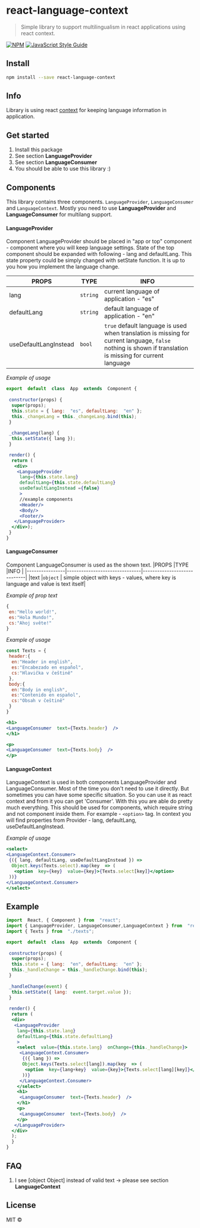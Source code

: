 # react-language-context

  

> Simple library to support multilingualism in react applications using react context.

  

[![NPM](https://img.shields.io/npm/v/react-language-context.svg)](https://www.npmjs.com/package/react-language-context) [![JavaScript Style Guide](https://img.shields.io/badge/code_style-standard-brightgreen.svg)](https://standardjs.com)

  

## Install
```bash
npm install --save react-language-context
```
## Info
Library is using react [context](https://reactjs.org/docs/context.html) for keeping language information in application.

## Get started

 1. Install this package
 2. See section **LanguageProvider**
 3. See section **LanguageConsumer**
 4. You should be able to use this library :)

## Components
This library contains three components. `LanguageProvider`, `LanguageConsumer` and `LanguageContext`. Mostly you need to use **LanguageProvider** and **LanguageConsumer** for multilang support. 

#### LanguageProvider
Component LanguageProvider should be placed in "app or top" component - component where you will keep language settings. State of the top component should be expanded with following - lang and defaultLang. This state property could be simply changed with setState function. It is up to you how you implement the language change.

|PROPS           |TYPE                           |INFO                         |
|----------------|-------------------------------|-----------------------------|
|lang                  |`string`             | current language of application - "es"|
|defaultLang           |`string`             |default language of application - "en" |
|useDefaultLangInstead |`bool`               |`true` default language is used when translation is missing for current language, `false` nothing is shown if translation is missing for current language|

*Example of usage*
```jsx
export  default  class  App  extends  Component {
 
 constructor(props) {
  super(props);
  this.state = { lang:  "es", defaultLang:  "en" };
  this._changeLang = this._changeLang.bind(this);
 }
 
 _changeLang(lang) {
  this.setState({ lang });
 }

 render() {
  return (
   <div>
    <LanguageProvider
     lang={this.state.lang}
     defaultLang={this.state.defaultLang}
     useDefaultLangInstead ={false}
     >
     //example components
     <Header/>
     <Body/>
     <Footer/>  
   </LanguageProvider>
  </div>);
 }
}
```

#### LanguageConsumer
Component LanguageConsumer is used as the shown text. 
|PROPS           |TYPE                           |INFO                         |
|----------------|-------------------------------|-----------------------------|
|text            |`object`                       | simple object with keys - values, where key is language and value is text itself|

*Example of prop text*
```jsx
{
 en:"Hello world!",
 es:"Hola Mundo!",
 cs:"Ahoj světe!"
}
```
*Example of usage*
```jsx
const Texts = {
 header:{
  en:"Header in english",
  es:"Encabezado en español",
  cs:"Hlavička v češtině"
 },
 body:{
  en:"Body in english",
  es:"Contenido en español",
  cs:"Obsah v češtině"
 }
}

<h1>
<LanguageConsumer  text={Texts.header}  />
</h1>

<p>
<LanguageConsumer  text={Texts.body}  />
</p>
```

#### LanguageContext
LanguageContext is used in both components LanguageProvider and LanguageConsumer. Most of the time you don't need to use it directly. But sometimes you can have some specific situation. So you can use it as react context and from it you can get 'Consumer'.  With this you are able do pretty much everything. This should be used for components, which require string and not component inside them. For example - `<option>` tag. In context you will find properties from Provider - lang, defaultLang, useDefaultLangInstead.

*Example of usage*
 ```jsx
<select>
 <LanguageContext.Consumer>
  {({ lang, defaultLang, useDefaultLangInstead }) =>
   Object.keys(Texts.select).map(key  => (
    <option  key={key}  value={key}>{Texts.select[key]}</option>
  ))}
 </LanguageContext.Consumer>
</select>
```

## Example
```jsx
import  React, { Component } from  "react";
import { LanguageProvider, LanguageConsumer,LanguageContext } from  "react-language-context";
import { Texts } from  "./texts";

export  default  class  App  extends  Component {
 
 constructor(props) {
  super(props);
  this.state = { lang:  "en", defaultLang:  "en" };
  this._handleChange = this._handleChange.bind(this);
 }
 
 _handleChange(event) {
  this.setState({ lang:  event.target.value });
 }
 
 render() {
  return (
  <div>
   <LanguageProvider
    lang={this.state.lang}
    defaultLang={this.state.defaultLang}
    >
    <select  value={this.state.lang}  onChange={this._handleChange}>
     <LanguageContext.Consumer>
      {({ lang }) =>
      Object.keys(Texts.select[lang]).map(key  => (
       <option  key={lang+key}  value={key}>{Texts.select[lang][key]}</option>
      ))}
     </LanguageContext.Consumer>
    </select>
    <h1>
     <LanguageConsumer  text={Texts.header}  />
    </h1>
    <p>
     <LanguageConsumer  text={Texts.body}  />
    </p>
   </LanguageProvider>
  </div>
  );
  }
}

```
## FAQ

 1. I see [object Object] instead of valid text -> please see section **LanguageContext**

  

## License

  

MIT © [](https://github.com/)
